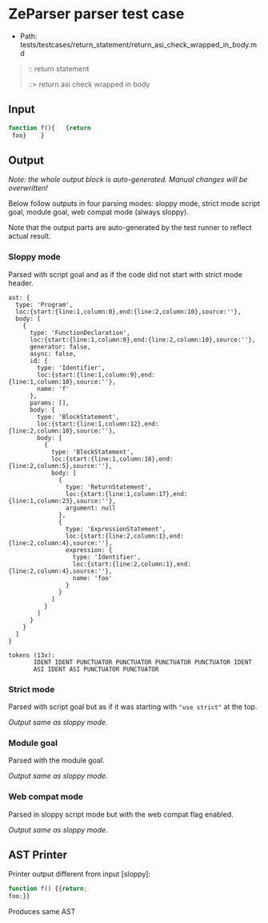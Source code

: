 # ZeParser parser test case

- Path: tests/testcases/return_statement/return_asi_check_wrapped_in_body.md

> :: return statement
>
> ::> return asi check wrapped in body

## Input

`````js
function f(){   {return 
 foo}    }
`````

## Output

_Note: the whole output block is auto-generated. Manual changes will be overwritten!_

Below follow outputs in four parsing modes: sloppy mode, strict mode script goal, module goal, web compat mode (always sloppy).

Note that the output parts are auto-generated by the test runner to reflect actual result.

### Sloppy mode

Parsed with script goal and as if the code did not start with strict mode header.

`````
ast: {
  type: 'Program',
  loc:{start:{line:1,column:0},end:{line:2,column:10},source:''},
  body: [
    {
      type: 'FunctionDeclaration',
      loc:{start:{line:1,column:0},end:{line:2,column:10},source:''},
      generator: false,
      async: false,
      id: {
        type: 'Identifier',
        loc:{start:{line:1,column:9},end:{line:1,column:10},source:''},
        name: 'f'
      },
      params: [],
      body: {
        type: 'BlockStatement',
        loc:{start:{line:1,column:12},end:{line:2,column:10},source:''},
        body: [
          {
            type: 'BlockStatement',
            loc:{start:{line:1,column:16},end:{line:2,column:5},source:''},
            body: [
              {
                type: 'ReturnStatement',
                loc:{start:{line:1,column:17},end:{line:1,column:23},source:''},
                argument: null
              },
              {
                type: 'ExpressionStatement',
                loc:{start:{line:2,column:1},end:{line:2,column:4},source:''},
                expression: {
                  type: 'Identifier',
                  loc:{start:{line:2,column:1},end:{line:2,column:4},source:''},
                  name: 'foo'
                }
              }
            ]
          }
        ]
      }
    }
  ]
}

tokens (13x):
       IDENT IDENT PUNCTUATOR PUNCTUATOR PUNCTUATOR PUNCTUATOR IDENT
       ASI IDENT ASI PUNCTUATOR PUNCTUATOR
`````

### Strict mode

Parsed with script goal but as if it was starting with `"use strict"` at the top.

_Output same as sloppy mode._

### Module goal

Parsed with the module goal.

_Output same as sloppy mode._

### Web compat mode

Parsed in sloppy script mode but with the web compat flag enabled.

_Output same as sloppy mode._

## AST Printer

Printer output different from input [sloppy]:

````js
function f() {{return;
foo;}}
````

Produces same AST
